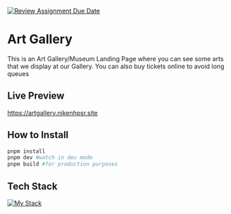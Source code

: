 [![Review Assignment Due Date](https://classroom.github.com/assets/deadline-readme-button-24ddc0f5d75046c5622901739e7c5dd533143b0c8e959d652212380cedb1ea36.svg)](https://classroom.github.com/a/so4zIuuG)
# Art Gallery

This is an Art Gallery/Museum Landing Page where you can see some arts that we display at our Gallery. You can also buy tickets online to avoid long queues

## Live Preview

https://artgallery.nikenhpsr.site

## How to Install

```bash
pnpm install
pnpm dev #watch in dev mode
pnpm build #for production purposes
```

## Tech Stack
[![My Stack](https://skillicons.dev/icons?i=ts,tailwind,bootstrap,react,vite,git)](https://skillicons.dev)